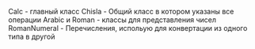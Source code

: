 Calc - главный класс
Chisla - Общий класс в котором указаны все операции
Arabic и Roman - классы для представления чисел
RomanNumeral - Перечисления, испольую для конвертации из одного типа в другой

